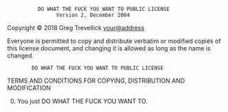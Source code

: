  
              DO WHAT THE FUCK YOU WANT TO PUBLIC LICENSE
                    Version 2, December 2004

Copyright © 2018 Greg Trevellick <your@address>

 Everyone is permitted to copy and distribute verbatim or modified
 copies of this license document, and changing it is allowed as long
 as the name is changed.

            DO WHAT THE FUCK YOU WANT TO PUBLIC LICENSE
   TERMS AND CONDITIONS FOR COPYING, DISTRIBUTION AND MODIFICATION

  0. You just DO WHAT THE FUCK YOU WANT TO.
